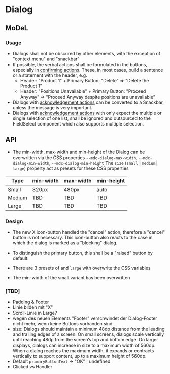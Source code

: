 # Dialog

<!--- MDL: https://material.io/design/components/dialogs.html -->

<!--- MWC: https://github.com/material-components/material-components-web-components/tree/master/packages/dialog -->

## MoDeL

### Usage
- Dialogs shall not be obscured by other elements, with the exception of "context menu" and "snackbar"
- If possible, the verbal actions shall be formulated in the buttons, especially in [confirming actions](https://material.io/components/dialogs#actions). These, in most cases, build a sentence or a statement with the header, e.g.
	- Header: "Product 1" + Primary Button: "Delete" => "Delete the Product 1"
	- Header: "Positions Unavailable" + Primary Button: "Proceed Anyway" => "Proceed Anyway despite positions are unavailable"
- Dialogs with [acknowledgement actions](https://material.io/components/dialogs#actions) can be converted to a Snackbar, unless the message is very important.
- Dialogs with [acknowledgement actions](https://material.io/components/dialogs#actions) with only expect the multiple or single selection of one list, shall be ignored and outsourced to the FieldSelect component which also supports multiple selection.

## API
- The min-width, max-width and min-height of the Dialog can be overwritten via the CSS properties `--mdc-dialog-max-width`, `--mdc-dialog-min-width`, `--mdc-dialog-min-height`
The `size` (`small` | `medium`| `large`) property act as presets for these CSS properties

| Type | min-width | max-width | min-height |
|-|-|-|-|
| Small | 320px | 480px | auto |
| Medium | TBD | TBD | TBD |
| Large | TBD | TBD | TBD |

### Design
- The new X icon-button handled the "cancel" action, therefore a "cancel" button is not necessary. This icon-button also reacts to the case in which the dialog is marked as a "blocking" dialog.
- To distinguish the primary button, this shall be a "raised" button by default.


- There are 3 presets of  and `large` with overwrite the CSS variables
- The min-width of the small variant has been overwritten

### [TBD]
- Padding & Footer
- Linie bilden mit "X"
- Scroll-Linie in Large?
- wegen des neuen Elements "Footer" verschwindet der Dialog-Footer nicht mehr, wenn keine Buttons vorhanden sind
- size:
Dialogs should maintain a minimum 48dp distance from the leading and trailing edges of a screen.
On small screens, dialogs scale vertically until reaching 48dp from the screen’s top and bottom edge.
On larger displays, dialogs can increase in size to a maximum width of 560dp.
When a dialog reaches the maximum width, it expands or contracts vertically to support content, up to a maximum height of 560dp.
- Default `primaryButtonText` -> "OK" | undefined
- Clicked vs Handler